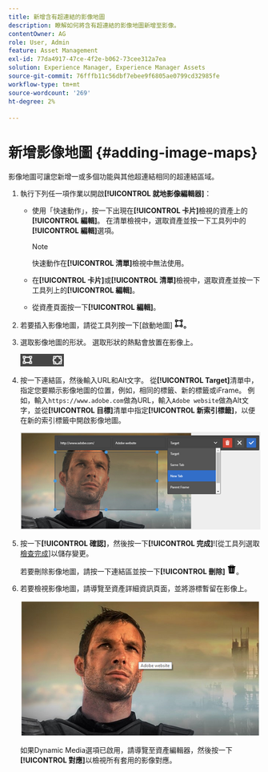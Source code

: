 ```yaml
---
title: 新增含有超連結的影像地圖
description: 瞭解如何將含有超連結的影像地圖新增至影像。
contentOwner: AG
role: User, Admin
feature: Asset Management
exl-id: 77da4917-47ce-4f2e-b062-73cee312a7ea
solution: Experience Manager, Experience Manager Assets
source-git-commit: 76fffb11c56dbf7ebee9f6805ae0799cd32985fe
workflow-type: tm+mt
source-wordcount: '269'
ht-degree: 2%

---
```


# 新增影像地圖 {#adding-image-maps}

影像地圖可讓您新增一或多個功能與其他超連結相同的超連結區域。

1. 執行下列任一項作業以開啟&#x200B;**[!UICONTROL 就地影像編輯器]**：

   * 使用「快速動作」，按一下出現在&#x200B;**[!UICONTROL 卡片]**&#x200B;檢視的資產上的&#x200B;**[!UICONTROL 編輯]**。 在清單檢視中，選取資產並按一下工具列中的&#x200B;**[!UICONTROL 編輯]**&#x200B;選項。

     >[!NOTE]
     >
     >快速動作在&#x200B;**[!UICONTROL 清單]**&#x200B;檢視中無法使用。

   * 在&#x200B;**[!UICONTROL 卡片]**&#x200B;或&#x200B;**[!UICONTROL 清單]**&#x200B;檢視中，選取資產並按一下工具列上的&#x200B;**[!UICONTROL 編輯]**。
   * 從資產頁面按一下&#x200B;**[!UICONTROL 編輯]**。

1. 若要插入影像地圖，請從工具列按一下[啟動地圖] **![&#x200B; &#x200B;](assets/do-not-localize/image-map-icon.png)。**
1. 選取影像地圖的形狀。 選取形狀的熱點會放置在影像上。

   ![chlimage_1-422](assets/chlimage_1-422.png)

1. 按一下連結區，然後輸入URL和Alt文字。 從&#x200B;**[!UICONTROL Target]**&#x200B;清單中，指定您要顯示影像地圖的位置，例如，相同的標籤、新的標籤或iFrame。 例如，輸入`https://www.adobe.com`做為URL，輸入`Adobe website`做為Alt文字，並從&#x200B;**[!UICONTROL 目標]**&#x200B;清單中指定&#x200B;**[!UICONTROL 新索引標籤]**，以便在新的索引標籤中開啟影像地圖。

   ![chlimage_1-423](assets/chlimage_1-423.png)

1. 按一下&#x200B;**[!UICONTROL 確認]**，然後按一下&#x200B;**[!UICONTROL 完成]**![從工具列選取[檢查完成](assets/do-not-localize/check-ok-done-icon.png)]以儲存變更。

   若要刪除影像地圖，請按一下連結區並按一下&#x200B;**[!UICONTROL 刪除]** ![刪除](assets/do-not-localize/delete-solid-line.png)。

1. 若要檢視影像地圖，請導覽至資產詳細資訊頁面，並將游標暫留在影像上。

   ![chlimage_1-426](assets/chlimage_1-426.png)

   如果Dynamic Media選項已啟用，請導覽至資產編輯器，然後按一下&#x200B;**[!UICONTROL 對應]**&#x200B;以檢視所有套用的影像對應。

